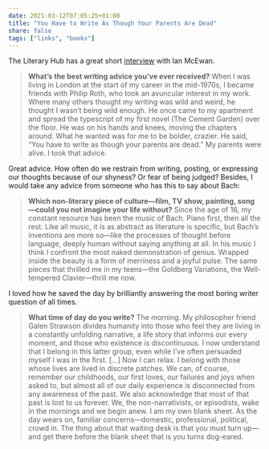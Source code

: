 ```yaml
---
date: 2021-03-12T07:05:25+01:00
title: "You Have to Write As Though Your Parents Are Dead"
share: false
tags: ["links", "books"]
---
```

The Literary Hub has a great short [interview][1] with Ian McEwan.

> **What’s the best writing advice you’ve ever received?**
> When I was living in London at the start of my career in the mid-1970s,
> I became friends with Philip Roth, who took an avuncular interest in my work.
> Where many others thought my writing was wild and weird, he thought I wasn’t
> being wild enough. He once came to my apartment and spread the typescript of
> my first novel (The Cement Garden) over the floor. He was on his hands and
> knees, moving the chapters around. What he wanted was for me to be bolder,
> crazier. He said, “You have to write as though your parents are dead.” My
> parents were alive. I took that advice. 

Great advice. How often do we restrain from writing, posting, or expressing our
thoughts because of our shyness? Or fear of being judged? Besides, I would take
any advice from someone who has this to say about Bach:

> **Which non-literary piece of culture—film, TV show, painting, song—could you
> not imagine your life without?** Since the age of 16, my constant resource has
> been the music of Bach. Piano first, then all the rest. Like all music, it is
> as abstract as literature is specific, but Bach’s inventions are more so—like
> the processes of thought before language, deeply human without saying
> anything at all. In his music I think I confront the most naked demonstration
> of genius. Wrapped inside the beauty is a form of merriness and a joyful
> pulse. The same pieces that thrilled me in my teens—the Goldberg Variations,
> the Well-tempered Clavier—thrill me now.

I loved how he saved the day by brilliantly answering the most boring writer
question of all times.

> **What time of day do you write?** The morning. My philosopher friend Galen
> Strawson divides humanity into those who feel they are living in a constantly
> unfolding narrative, a life story that informs our every moment, and those
> who existence is discontinuous. I now understand that I belong in this latter
> group, even while I’ve often persuaded myself I was in the first. [...] Now
> I can relax. I belong with those whose lives are lived in discrete patches.
> We can, of course, remember our childhoods, our first loves, our failures and
> joys when asked to, but almost all of our daily experience is disconnected
> from any awareness of the past. We also acknowledge that most of that past is
> lost to us forever. We, the non-narrativists, or episodists, wake in the
> mornings and we begin anew. I am my own blank sheet. As the day wears on,
> familiar concerns—domestic, professional, political, crowd in. The thing
> about that waiting desk is that you must turn up—and get there before the
> blank sheet that is you turns dog-eared.



 [1]: https://lithub.com/ian-mcewan-on-bach-philip-roth-and-living-an-episodic-life/
 [rss]: https://nicolaiarocci.com/index.xml
 [tw]: http://twitter.com/nicolaiarocci
 [nl]: https://buttondown.email/nicolaiarocci

